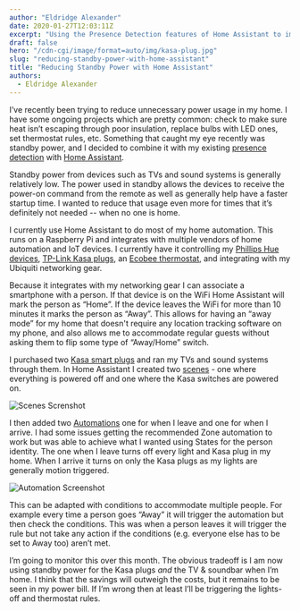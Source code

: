 ```yaml
---
author: "Eldridge Alexander"
date: 2020-01-27T12:03:11Z
excerpt: "Using the Presence Detection features of Home Assistant to improve my home's power efficiency."
draft: false
hero: "/cdn-cgi/image/format=auto/img/kasa-plug.jpg"
slug: "reducing-standby-power-with-home-assistant"
title: "Reducing Standby Power with Home Assistant"
authors:
  - Eldridge Alexander
---
```


I’ve recently been trying to reduce unnecessary power usage in my home. I have some ongoing projects which are pretty common: check to make sure heat isn’t escaping through poor insulation, replace bulbs with LED ones, set thermostat rules, etc. Something that caught my eye recently was standby power, and I decided to combine it with my existing [presence detection](https://www.home-assistant.io/getting-started/presence-detection/) with [Home Assistant](https://www.home-assistant.io/). 

Standby power from devices such as TVs and sound systems is generally relatively low. The power used in standby allows the devices to receive the power-on command from the remote as well as generally help have a faster startup time. I wanted to reduce that usage even more for times that it’s definitely not needed -- when no one is home.

I currently use Home Assistant to do most of my home automation. This runs on a Raspberry Pi and integrates with multiple vendors of home automation and IoT devices. I currently have it controlling my [Phillips Hue devices](https://amzn.to/2GqJ1Ta), [TP-Link Kasa plugs](https://amzn.to/2tYGSLI), an [Ecobee thermostat](https://amzn.to/2RU3C7B), and integrating with my Ubiquiti networking gear.

Because it integrates with my networking gear I can associate a smartphone with a person. If that device is on the WiFi Home Assistant will mark the person as “Home”. If the device leaves the WiFi for more than 10 minutes it marks the person as “Away”. This allows for having an “away mode” for my home that doesn't require any location tracking software on my phone, and also allows me to accommodate regular guests without asking them to flip some type of “Away/Home” switch.

I purchased two [Kasa smart plugs](https://amzn.to/2tYGSLI) and ran my TVs and sound systems through them. In Home Assistant I created two [scenes](https://www.home-assistant.io/docs/scene/editor/) - one where everything is powered off and one where the Kasa switches are powered on.

![Scenes Screnshot](/cdn-cgi/image/format=auto/img/scene-switch-on.png)

I then added two [Automations](https://www.home-assistant.io/docs/automation/editor/) one for when I leave and one for when I arrive. I had some issues getting the recommended Zone automation to work but was able to achieve what I wanted using States for the person identity. The one when I leave turns off every light and Kasa plug in my home. When I arrive it turns on only the Kasa plugs as my lights are generally motion triggered. 

![Automation Screenshot](/cdn-cgi/image/format=auto/img/automation-trigger.png)

This can be adapted with conditions to accommodate multiple people. For example every time a person goes “Away” it will trigger the automation but then check the conditions. This was when a person leaves it will trigger the rule but not take any action if the conditions (e.g. everyone else has to be set to Away too) aren’t met. 

I’m going to monitor this over this month. The obvious tradeoff is I am now using standby power for the Kasa plugs *and* the TV & soundbar when I’m home. I think that the savings will outweigh the costs, but it remains to be seen in my power bill. If I’m wrong then at least I’ll be triggering the lights-off and thermostat rules.
